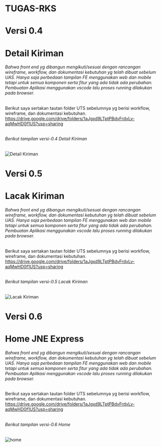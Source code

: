 # TUGAS-RKS

# Versi 0.4 <h1> Detail Kiriman
###### Bahwa front end yg dibangun mengikuti/sesuai dengan rancangan wireframe, workflow, dan dokumentasi kebutuhan yg telah dibuat sebelum UAS. Hanya saja perbedaan tampilan FE menggunakan web dan mobile tetapi untuk semua komponen serta fitur yang ada tidak ada perubahan. Pembuatan Aplikasi menggunakan vscode lalu proses running dilakukan pada browser.
Berikut saya sertakan tautan folder UTS sebelumnya yg berisi workflow, wireframe, dan dokumentasi kebutuhan. 
https://drive.google.com/drive/folders/1aJgxd9LTptPBdvFrdvLv-aqMwHD0f1US?usp=sharing <h6>
###### Berikut tampilan versi-0.4 Detail Kiriman <h6>
![Detail Kiriman](https://user-images.githubusercontent.com/44845450/106412015-3b153c80-6479-11eb-990a-891fe65babdf.jpg)

# Versi 0.5 <h1>Lacak Kiriman
###### Bahwa front end yg dibangun mengikuti/sesuai dengan rancangan wireframe, workflow, dan dokumentasi kebutuhan yg telah dibuat sebelum UAS. Hanya saja perbedaan tampilan FE menggunakan web dan mobile tetapi untuk semua komponen serta fitur yang ada tidak ada perubahan. Pembuatan Aplikasi menggunakan vscode lalu proses running dilakukan pada browser.
Berikut saya sertakan tautan folder UTS sebelumnya yg berisi workflow, wireframe, dan dokumentasi kebutuhan. 
https://drive.google.com/drive/folders/1aJgxd9LTptPBdvFrdvLv-aqMwHD0f1US?usp=sharing <h6>
###### Berikut tampilan versi-0.5 Lacak Kiriman<h6>
![Lacak Kiriman](https://user-images.githubusercontent.com/44845450/106412596-b0cdd800-647a-11eb-85c9-5cc9263423b7.png)
  
 # Versi 0.6 <h1>Home JNE Express
###### Bahwa front end yg dibangun mengikuti/sesuai dengan rancangan wireframe, workflow, dan dokumentasi kebutuhan yg telah dibuat sebelum UAS. Hanya saja perbedaan tampilan FE menggunakan web dan mobile tetapi untuk semua komponen serta fitur yang ada tidak ada perubahan. Pembuatan Aplikasi menggunakan vscode lalu proses running dilakukan pada browser.
Berikut saya sertakan tautan folder UTS sebelumnya yg berisi workflow, wireframe, dan dokumentasi kebutuhan. 
https://drive.google.com/drive/folders/1aJgxd9LTptPBdvFrdvLv-aqMwHD0f1US?usp=sharing <h6>
###### Berikut tampilan versi-0.6 Home <h6>
![home](https://user-images.githubusercontent.com/44845450/106412997-8cbec680-647b-11eb-8c0f-feeeb026db8e.jpg)
